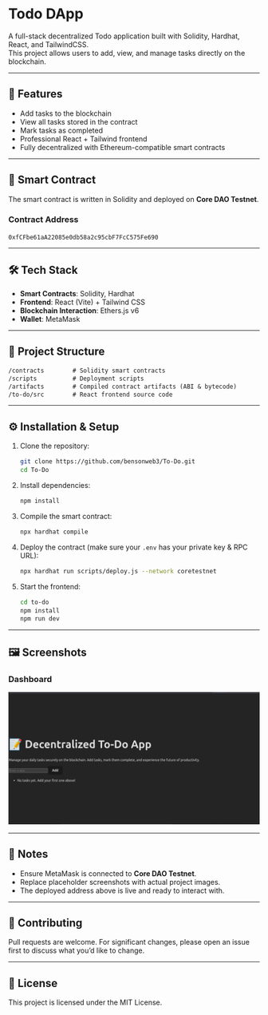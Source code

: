 # Todo DApp

A full-stack decentralized Todo application built with Solidity, Hardhat, React, and TailwindCSS.  
This project allows users to add, view, and manage tasks directly on the blockchain.

---

## 🚀 Features
- Add tasks to the blockchain
- View all tasks stored in the contract
- Mark tasks as completed
- Professional React + Tailwind frontend
- Fully decentralized with Ethereum-compatible smart contracts

---

## 📜 Smart Contract
The smart contract is written in Solidity and deployed on **Core DAO Testnet**.

### Contract Address
```
0xfCFbe61aA22085e0db58a2c95cbF7FcC575Fe690
```

---

## 🛠️ Tech Stack
- **Smart Contracts**: Solidity, Hardhat
- **Frontend**: React (Vite) + Tailwind CSS
- **Blockchain Interaction**: Ethers.js v6
- **Wallet**: MetaMask

---

## 📂 Project Structure
```
/contracts        # Solidity smart contracts
/scripts          # Deployment scripts
/artifacts        # Compiled contract artifacts (ABI & bytecode)
/to-do/src        # React frontend source code
```

---

## ⚙️ Installation & Setup

1. Clone the repository:
   ```bash
   git clone https://github.com/bensonweb3/To-Do.git
   cd To-Do
   ```

2. Install dependencies:
   ```bash
   npm install
   ```

3. Compile the smart contract:
   ```bash
   npx hardhat compile
   ```

4. Deploy the contract (make sure your `.env` has your private key & RPC URL):
   ```bash
   npx hardhat run scripts/deploy.js --network coretestnet
   ```

5. Start the frontend:
   ```bash
   cd to-do
   npm install
   npm run dev
   ```

---

## 🖼️ Screenshots

### Dashboard  
![Dashboard Screenshot](to-do/src/assets/screenshot-2025-09-28-16-28-09.png)



---

## 📌 Notes
- Ensure MetaMask is connected to **Core DAO Testnet**.
- Replace placeholder screenshots with actual project images.
- The deployed address above is live and ready to interact with.

---

## 🤝 Contributing
Pull requests are welcome. For significant changes, please open an issue first to discuss what you’d like to change.

---

## 📜 License
This project is licensed under the MIT License.


